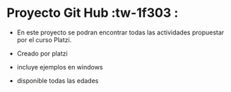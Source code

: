 # Proyecto Git Hub :tw-1f303 :

* En este proyecto se podran encontrar todas las actividades propuestar por el curso Platzi.

* Creado por platzi
* incluye ejemplos en windows
* disponible todas las edades
